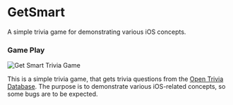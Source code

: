 # GetSmart
A simple trivia game for demonstrating various iOS concepts.

### Game Play

<img alt="Get Smart Trivia Game" src="https://media.licdn.com/dms/image/C5612AQEOlA3N3CbQVw/article-inline_image-shrink_1500_2232/0?e=2125267200&v=beta&t=H1Y3uAMPm9BYjtPVfcpLGrZXbcc045-0KYcoUWEYfzI" />

This is a simple trivia game, that gets trivia questions from the [Open Trivia Database](https://opentdb.com/api_config.php). The purpose is to demonstrate various iOS-related concepts, so some bugs are to be expected.
